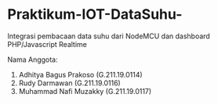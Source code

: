 # Praktikum-IOT-DataSuhu-
Integrasi pembacaan data suhu dari NodeMCU dan dashboard PHP/Javascript Realtime

Nama Anggota:
1. Adhitya Bagus Prakoso (G.211.19.0114)
2. Rudy Darmawan (G.211.19.0116)
3. Muhammad Nafi Muzakky (G.211.19.0117)
